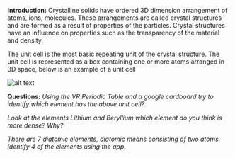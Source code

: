 **Introduction:**
Crystalline solids have ordered 3D dimension arrangement of atoms, ions, molecules. These arrangements are called crystal structures and are formed as a result of properties of the particles. Crystal structures have an influence on properties such as the transparency of the material and density. 

The unit cell is the most basic repeating unit of the crystal structure. The unit cell is represented as a box containing one or more atoms arranged in 3D space, below is an example of a unit cell

![alt text](https://upload.wikimedia.org/wikipedia/commons/7/7c/Lattice_body_centered_cubic.svg)

**Questions:**
*Using the VR Periodic Table and a google cardboard try to identify which element has the above unit cell?*
 
*Look at the elements Lithium and Beryllium which element do you think is more dense? Why?*

*There are 7 diatomic elements, diatomic means consisting of two atoms. Identify 4 of the elements using the app.*

